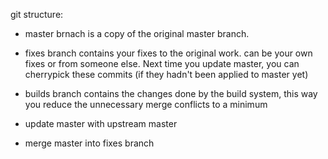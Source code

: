 git structure:

- master brnach is a copy of the original master branch.
- fixes branch contains your fixes to the original work. can be your own fixes or from someone else. Next time you update master, you can cherrypick these commits (if they hadn't been applied to master yet)
- builds branch contains the changes done by the build system, this way you reduce the unnecessary merge conflicts to a minimum

- update master with upstream master
- merge master into fixes branch
